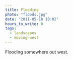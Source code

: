 ```yaml
---
title: Flooding
photo: "floods.jpg"
date: "2011-05-18 10:02"
hours_to_write: 0
tags:
  - landscapes
  - moving-west
---
```


Flooding somewhere out west.
